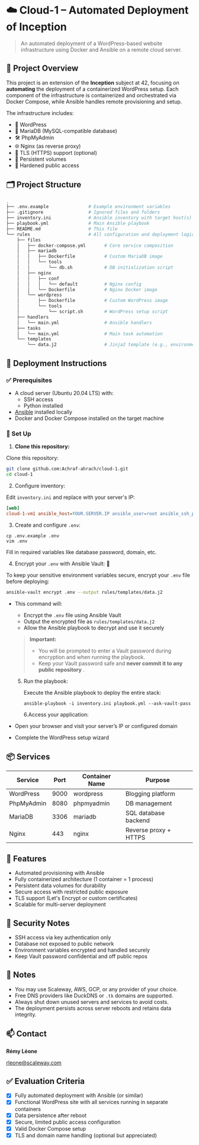 # ☁️ Cloud-1 – Automated Deployment of Inception

> An automated deployment of a WordPress-based website infrastructure using Docker and Ansible on a remote cloud server.

## 📜 Project Overview

This project is an extension of the **Inception** subject at 42, focusing on **automating** the deployment of a containerized WordPress setup. Each component of the infrastructure is containerized and orchestrated via Docker Compose, while Ansible handles remote provisioning and setup.

The infrastructure includes:

- 🔧 WordPress
- 🐬 MariaDB (MySQL-compatible database)
- 🛠️ PhpMyAdmin
- 🌐 Nginx (as reverse proxy)
- 🔐 TLS (HTTPS) support (optional)
- 🔁 Persistent volumes
- 🔐 Hardened public access

## 🗂️ Project Structure

```bash
.
├── .env.example               # Example environment variables
├── .gitignore                 # Ignored files and folders
├── inventory.ini              # Ansible inventory with target host(s)
├── playbook.yml               # Main Ansible playbook
├── README.md                  # This file
└── rules                      # All configuration and deployment logic
    ├── files
    │   ├── docker-compose.yml       # Core service composition
    │   ├── mariadb
    │   │   ├── Dockerfile           # Custom MariaDB image
    │   │   └── tools
    │   │       └── db.sh            # DB initialization script
    │   ├── nginx
    │   │   ├── conf
    │   │   │   └── default          # Nginx config
    │   │   └── Dockerfile           # Nginx Docker image
    │   └── wordpress
    │       ├── Dockerfile           # Custom WordPress image
    │       └── tools
    │           └── script.sh        # WordPress setup script
    ├── handlers
    │   └── main.yml                 # Ansible handlers
    ├── tasks
    │   └── main.yml                 # Main task automation
    └── templates
        └── data.j2                  # Jinja2 template (e.g., environment files)
```

## 🚀 Deployment Instructions

### ✅ Prerequisites

- A cloud server (Ubuntu 20.04 LTS) with:
  - SSH access
  - Python installed
- [Ansible]() installed locally
- Docker and Docker Compose installed on the target machine

### 🔐 Set Up

1. **Clone this repository:**

Clone this repository:

```bash
git clone github.com:Achraf-ahrach/cloud-1.git
cd cloud-1
```

2. Configure inventory:

Edit `inventory.ini` and replace with your server's IP:

```ini
[web]
cloud-1-vm1 ansible_host=YOUR.SERVER.IP ansible_user=root ansible_ssh_private_key_file=~/.ssh/id_ed25519
```

3. Create and configure `.env`:

```
cp .env.example .env
vim .env
```

Fill in required variables like database password, domain, etc.

4. Encrypt your `.env` with Ansible Vault: 🔐

To keep your sensitive environment variables secure, encrypt your `.env` file before deploying:

```bash
ansible-vault encrypt .env --output rules/templates/data.j2
```

- This command will:

  - Encrypt the `.env` file using Ansible Vault
  - Output the encrypted file as `rules/templates/data.j2`
  - Allow the Ansible playbook to decrypt and use it securely

  > **Important:**
  >
  > - You will be prompted to enter a Vault password during encryption and when running the playbook.
  > - Keep your Vault password safe and **never commit it to any public repository** .

  5. Run the playbook:

     Execute the Ansible playbook to deploy the entire stack:

     ```
     ansible-playbook -i inventory.ini playbook.yml --ask-vault-pass
     ```

     6.Access your application:

- Open your browser and visit your server’s IP or configured domain
- Complete the WordPress setup wizard

## 📦 Services

| Service    | Port | Container Name | Purpose               |
| ---------- | ---- | -------------- | --------------------- |
| WordPress  | 9000 | wordpress      | Blogging platform     |
| PhpMyAdmin | 8080 | phpmyadmin     | DB management         |
| MariaDB    | 3306 | mariadb        | SQL database backend  |
| Nginx      | 443  | nginx          | Reverse proxy + HTTPS |

## 🔄 Features

- Automated provisioning with Ansible
- Fully containerized architecture (1 container = 1 process)
- Persistent data volumes for durability
- Secure access with restricted public exposure
- TLS support (Let's Encrypt or custom certificates)
- Scalable for multi-server deployment

## 🔐 Security Notes

- SSH access via key authentication only
- Database not exposed to public network
- Environment variables encrypted and handled securely
- Keep Vault password confidential and off public repos

## 📝 Notes

- You may use Scaleway, AWS, GCP, or any provider of your choice.
- Free DNS providers like DuckDNS or `.tk` domains are supported.
- Always shut down unused servers and services to avoid costs.
- The deployment persists across server reboots and retains data integrity.

## 📫 Contact

**Rémy Léone**

[rleone@scaleway.com]()

## ✅ Evaluation Criteria

- [x] Fully automated deployment with Ansible (or similar)
- [x] Functional WordPress site with all services running in separate containers
- [x] Data persistence after reboot
- [x] Secure, limited public access configuration
- [x] Valid Docker Compose setup
- [x] TLS and domain name handling (optional but appreciated)
